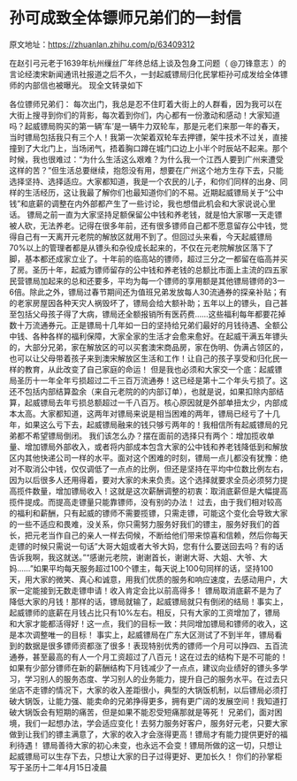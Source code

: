 # 孙可成致全体镖师兄弟们的一封信

原文地址：https://zhuanlan.zhihu.com/p/63409312


在赵引弓元老于1639年杭州缫丝厂年终总结上谈及包身工问题（ 
@刀锋意志
）的言论经澳宋新闻通讯社报道之后不久，一封起威镖局归化民掌柜孙可成发给全体镖师的内部信也被曝光。
现全文转录如下

各位镖师兄弟们：
每次出门，我总是忍不住盯着大街上的人群看，因为我可以在大街上搜寻到你们的背影，每次着到你们，内心都有一份激动和感动！大家知道吗？起威镖局购买的第一辆’车’是一辆牛力双轮车，那是元老们来那一年的春天，当时镖局包括我只有三个人！我第一次架着双轮车去押镖，架牛技术不过关，直接撞到了大北门上，当场闭气，捂着胸口蹲在城门口边上小半个时辰站不起来。那个时候，我也很难过：“为什么生活这么艰难？为什么我一个江西人要到广州来遭受这样的苦？”但生活总要继续，抱怨没有用，想要在广州这个地方生存下去，只能选择坚持、选择适应。大家都知道，我是一个农民的儿子，和你们同样的出身、同样的生活经历，这让我最了解你们也最知道你们的不易。近期起威镖局关于“公中钱”和底薪的调整在内外部都产生了一些讨论，我也想借此机会和大家说说心里话。
镖局之前一直为大家坚持足额保留公中钱和养老钱，就是怕大家哪一天走镖被人砍，无法养老。记得在很多年前，还有很多镖师自己都不愿意留存公中钱，觉得自己有一天离开元老院的解放区就用不到了。但回过头来看，今天起威镖局70%以上的管理者都是从镖头和杂役成长起来的，不仅在元老院解放区落下了脚，基本都还成家立业了。十年前的临高站的镖师，超过三分之一都留在临高并买了房。圣历十年，起威为镖师留存的公中钱和养老钱的总额比市面上主流的四五家民营镖局加起来的总和还要多，平均为每一个镖师的享用额是其他镖局镖师的3一6倍。除此之外，镖局过春节期间还为值班兄弟发放每人30流通券的探亲补贴；有的老家房屋因各种天灾人祸毁坏了，镖局会给大额补助；五年以上的镖头，自己甚至包括父母孩子得了大病，镖局还全额报销所有医药费……这些福利每年都要花掉数十万流通券元。正是镖局十几年如一日的坚持给兄弟们最好的月钱待遇、全额公中钱、各种各样的福利保障，大家全家的生活才会愈来愈好。在起威干满五年镖头的，大部分兄弟，家在解放区的可以买套澳宋商品房，家在伪明、伪满占领区的，也可以让父母带着孩子来到澳宋解放区生活和工作！让自己的孩子享受和归化民一样的教育，从此改变了自己家庭的命运！
但是我也必须和大家交一个底：起威镖局圣历十一年全年亏损超过二千三百万流通券！这已经是第十二个年头亏损了。这还不包括内部结算盈余（来自元老院的的内部订单），也就是说，如果扣除内部结算，起威镖局去年亏损总额超过一千八百万。核心原因就是外部单扭太少，内部成本太高。大家都知道，这两年对镖局来说是相当困难的两年，镖局已经亏了十几年，如果这么亏下去，起威镖局融来的钱只够亏两年的！我相信所有起威镖局的兄弟都不希望镖局倒闭。
我们该怎么办？摆在面前的选择只有两个：增加揽收单量、增加镖局外部收入，或者将内部成本包含大家的公中钱和养老钱降低到和解放区内其他快递公司一样的水平。面对这个困难的时刻，镖局一点儿都没有犹豫：绝对不取消公中钱，仅仅调低了一点点的比例，但还是坚持在平均中位数比例左右，因为以后很多人还用得着，要对大家的未来负责。这个选择就要求全员必须努力提高揽件数量，增加镖局收入！这就是这次薪酬调整的初衷：取消底薪但是大幅提高揽件提成。而提高走镖量只能靠镖师，没有别的办法！
过去，由于我们相对较高的福利和薪酬，只有起威的镖师不需要揽镖，只需走镖，可能这个变化会导致大家的一些不适应和畏难，没关系，你只需努力服务好我们的镖主，服务好我们的首长，把元老当作自己的亲人一样去伺候，不断给他们带来惊喜和信赖，然后你每天走镖的时候只需说一句话”大哥大姐或者大爷大妈，您有什么要送回去吗？有的话告诉我啊，我这就送。”“感谢元老院，谢谢首长，谢谢大哥、大姐、大爷、大妈……”如果平均每天服务超过100个镖主，每天说上100句同样的话，坚持100天，用大家的微笑、真心和诚意，用我们优质的服务和响应速度，去感动用户，大家一定能接到无数走镖申请！收入肯定会比以前高得多！
镖局取消底薪不是为了降低大家的月钱！那样的话，镖局就输了，起威镖局就只有倒闭的结局！事实上，起威镖师的底薪在月钱占比只有10%左右。相反，只有大家的工资增加了，镖局和大家才能都活得好！这一点，我们的目标一致：共同增加镖局和镖师的收入，这是本次调整唯一的目标！
事实上，起威镖局在广东大区测试了不到半年，镖局看到的数据是很多镖师资都涨了很多！表现特别优秀的镖师一个月可以挣四、五百流通券，甚至最高的有人一个月工资超过了八百元！这在过去的结构下是不可能的！如果有少部分镖师在新的薪酬结构下月钱减少了一点点，建议向业绩好的镖头多学习，学习别人的服务态度、学习别人的业务能力，提升自己的服务水平。在过去只坐店不走镖的情况下，大家的收入差距很小，典型的大锅饭机制，以后镖局必须打破大锅饭，让能力强、能卖命的兄弟挣得更多，拥有更广阔的发展空间！我知道打破大锅饭会有短期的痛苦，但是如果不能忍受短痛那就是等死！
兄弟们，面对困境，我们一起想办法，学会适应变化！去努力服务好客户，服务好元老，只要大家做到让我们的镖主满意了，大家的收入才会涨得更高！镖局才有能力提供更好的福利待遇！
镖局善待大家的初心未变，也永远不会变！镖局所做的这一切，只想让起威镖局可以生存下去，只想让大家的日子过得更好、更加长久！
你们的孙掌柜
写于圣历十二年4月15日凌晨